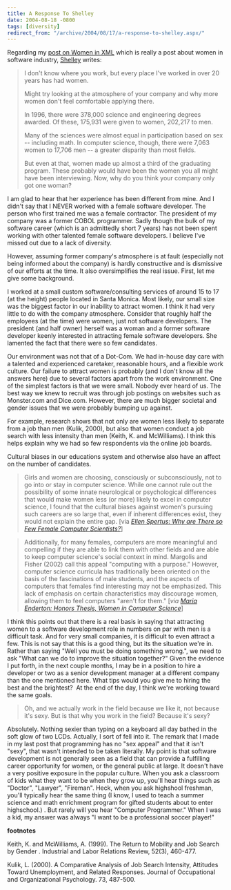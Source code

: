 ```yaml
---
title: A Response To Shelley
date: 2004-08-18 -0800
tags: [diversity]
redirect_from: "/archive/2004/08/17/a-response-to-shelley.aspx/"
---
```


Regarding my [post on Women in XML](https://haacked.com/archive/2004/08/18/935.aspx) which is really a
post about women in software industry, [Shelley](http://weblog.burningbird.net/) writes:

> I don't know where you work, but every place I've worked in over 20
> years has had women.
> 
> Might try looking at the atmosphere of your company and why more women
> don't feel comfortable applying there.
> 
> In 1996, there were 378,000 science and engineering degrees awarded.
> Of these, 175,931 were given to women, 202,217 to men.
> 
> Many of the sciences were almost equal in participation based on sex
> -- including math. In computer science, though, there were 7,063 women
> to 17,706 men -- a greater disparity than most fields.
> 
> But even at that, women made up almost a third of the graduating
> program. These probably would have been the women you all might have
> been interviewing. Now, why do you think your company only got one
> woman?

I am glad to hear that her experience has been different from mine. And
I didn't say that I NEVER worked with a female software developer. The
person who first trained me was a female contractor. The president of my
company was a former COBOL programmer. Sadly though the bulk of my
software career (which is an admittedly short 7 years) has not been
spent working with other talented female software developers. I believe
I've missed out due to a lack of diversity.

However, assuming former company's atmosphere is at fault (especially
not being informed about the company) is hardly constructive and is
dismissive of our efforts at the time. It also oversimplifies the real
issue. First, let me give some background.

I worked at a small custom software/consulting services of around 15 to
17 (at the height) people located in Santa Monica. Most likely, our
small size was the biggest factor in our inability to attract women. I
think it had very little to do with the company atmosphere. Consider
that roughly half the employees (at the time) were women, just not
software developers. The president (and half owner) herself was a woman
and a former software developer keenly interested in attracting female
software developers. She lamented the fact that there were so few
candidates.

Our environment was not that of a Dot-Com. We had in-house day care with
a talented and experienced caretaker, reasonable hours, and a flexible
work culture. Our failure to attract women is probably (and I don't know
all the answers here) due to several factors apart from the work
environment. One of the simplest factors is that we were small. Nobody
ever heard of us. The best way we knew to recruit was through job
postings on websites such as Monster.com and Dice.com. However, there
are much bigger societal and gender issues that we were probably bumping
up against.

For example, research shows that not only are women less likely to
separate from a job than men (Kulik, 2000), but also that women conduct
a job search with less intensity than men (Keith, K. and McWilliams). I
think this helps explain why we had so few respondents via the online
job boards.

Cultural biases in our educations system and otherwise also have an
affect on the number of candidates.

> Girls and women are choosing, consciously or subconsciously, not to go
> into or stay in computer science. While one cannot rule out the
> possibility of some innate neurological or psychological differences
> that would make women less (or more) likely to excel in computer
> science, I found that the cultural biases against women's pursuing
> such careers are so large that, even if inherent differences exist,
> they would not explain the entire gap. [via *[Ellen Spertus: Why are
> There so Few Female Computer
> Scientists?](http://www.mills.edu/ACAD_INFO/MCS/SPERTUS/Gender/pap/node1.html)*]

> Additionally, for many females, computers are more meaningful and
> compelling if they are able to link them with other fields and are
> able to keep computer science's social context in mind. Margolis and
> Fisher (2002) call this appeal "computing with a purpose." However,
> computer science curricula has traditionally been oriented on the
> basis of the fascinations of male students, and the aspects of
> computers that females find interesting may not be emphasized. This
> lack of emphasis on certain characteristics may discourage women,
> allowing them to feel computers "aren't for them." [*via [Maria
> Enderton: Honors Thesis, Women in Computer
> Science](http://www.enderton.com/maria/honors/honors-double.pdf)*]

I think this points out that there is a real basis in saying that
attracting women to a software development role in numbers on par with
men is a difficult task. And for very small companies, it is difficult
to even attract a few. This is not say that this is a good thing, but
its the situation we're in. Rather than saying "Well you must be doing
something wrong.", we need to ask "What can we do to improve the
situation together?" Given the evidence I put forth, in the next couple
months, I may be in a position to hire a developer or two as a senior
development manager at a different company than the one mentioned here.
What tips would you give me to hiring the best and the brightest?  At
the end of the day, I think we're working toward the same goals.

> Oh, and we actually work in the field because we like it, not because
> it's sexy. But is that why you work in the field? Because it's sexy?

Absolutely. Nothing sexier than typing on a keyboard all day bathed in
the soft glow of two LCDs. Actually, I sort of fell into it. The remark
that I made in my last post that programming has no "sex appeal" and
that it isn't "sexy", that wasn't intended to be taken literally. My
point is that software development is not generally seen as a field that
can provide a fulfilling career opportunity for women, or the general
public at large. It doesn't have a very positive exposure in the popular
culture. When you ask a classroom of kids what they want to be when they
grow up, you'll hear things such as "Doctor", "Lawyer", "Fireman". Heck,
when you ask highshool freshman, you'll typically hear the same thing (I
know, I used to teach a summer science and math enrichment program for
gifted students about to enter highschool.) . But rarely will you hear
"Computer Programmer." When I was a kid, my answer was always "I want to
be a professional soccer player!"

**footnotes**

Keith, K. and McWilliams, A. (1999). The Return to Mobility and Job
Search by Gender . Industrial and Labor Relations Review, 52(3),
460-477.

Kulik, L. (2000). A Comparative Analysis of Job Search Intensity,
Attitudes Toward Unemployment, and Related Responses. Journal of
Occupational and Organizational Psychology. 73, 487-500.

